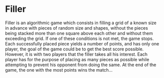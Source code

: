 # Filler
Filler is an algorithmic game which consists in filling a grid of a known size in advance with pieces of random size and shapes, without the pieces being stacked more than one square above each other and without them exceeding the grid. If one of these conditions is not met, the game stops. Each successfully placed piece yields a number of points, and has only one player, the goal of the game could be to get the best score possible. However, it is with two players that the filler takes all his interest. Each player has for the purpose of placing as many pieces as possible while attempting to prevent his opponent from doing the same. At the end of the game, the one with the most points wins the match...
